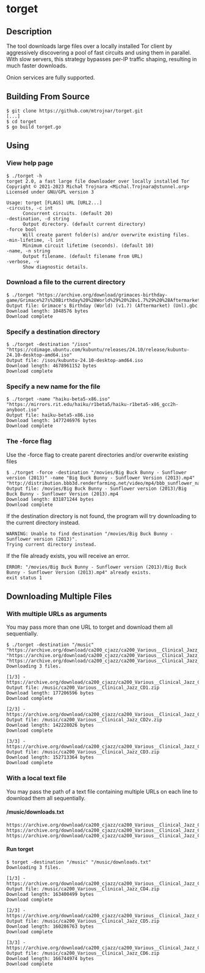 # torget

## Description

The tool downloads large files over a locally installed Tor client by
aggressively discovering a pool of fast circuits and using them in parallel.
With slow servers, this strategy bypasses per-IP traffic shaping, resulting in
much faster downloads.

Onion services are fully supported.

## Building From Source

    $ git clone https://github.com/mtrojnar/torget.git
    [...]
    $ cd torget
    $ go build torget.go

## Using

### View help page
    $ ./torget -h
    torget 2.0, a fast large file downloader over locally installed Tor
    Copyright © 2021-2023 Michał Trojnara <Michal.Trojnara@stunnel.org>
    Licensed under GNU/GPL version 3

    Usage: torget [FLAGS] URL [URL2...]
    -circuits, -c int
          Concurrent circuits. (default 20)
    -destination, -d string
          Output directory. (default current directory)
    -force bool
          Will create parent folder(s) and/or overwrite existing files.
    -min-lifetime, -l int
          Minimum circuit lifetime (seconds). (default 10)
    -name, -n string
          Output filename. (default filename from URL)
    -verbose, -v
          Show diagnostic details.

### Download a file to the current directory
    $ ./torget "https://archive.org/download/grimaces-birthday-game/Grimace%27s%20Birthday%20%28World%29%20%28v1.7%29%20%28Aftermarket%29%20%28Unl%29.gbc"
    Output file: Grimace's Birthday (World) (v1.7) (Aftermarket) (Unl).gbc
    Download length: 1048576 bytes
    Download complete

### Specify a destination directory
    $ ./torget -destination "/isos" "https://cdimage.ubuntu.com/kubuntu/releases/24.10/release/kubuntu-24.10-desktop-amd64.iso"
    Output file: /isos/kubuntu-24.10-desktop-amd64.iso
    Download length: 4678961152 bytes
    Download complete

### Specify a new name for the file
    $ ./torget -name "haiku-beta5-x86.iso" "https://mirrors.rit.edu/haiku/r1beta5/haiku-r1beta5-x86_gcc2h-anyboot.iso"
    Output file: haiku-beta5-x86.iso
    Download length: 1477246976 bytes
    Download complete

### The -force flag
Use the -force flag to create parent directories and/or overwrite existing files

    $ ./torget -force -destination "/movies/Big Buck Bunny - Sunflower version (2013)" -name "Big Buck Bunny - Sunflower Version (2013).mp4" "http://distribution.bbb3d.renderfarming.net/video/mp4/bbb_sunflower_native_60fps_normal.mp4"
    Output file: /movies/Big Buck Bunny - Sunflower version (2013)/Big Buck Bunny - Sunflower Version (2013).mp4
    Download length: 831871244 bytes
    Download complete

If the destination directory is not found, the program will try downloading to the current directory instead.

    WARNING: Unable to find destination "/movies/Big Buck Bunny - Sunflower version (2013)".
    Trying current directory instead.

If the file already exists, you will receive an error.

    ERROR: "/movies/Big Buck Bunny - Sunflower version (2013)/Big Buck Bunny - Sunflower Version (2013).mp4" already exists.
    exit status 1

## Downloading Multiple Files

### With multiple URLs as arguments
You may pass more than one URL to torget and download them all sequentially.

    $ ./torget -destination "/music" "https://archive.org/download/ca200_cjazz/ca200_Various__Clinical_Jazz_CD1.zip" "https://archive.org/download/ca200_cjazz/ca200_Various__Clinical_Jazz_CD2v.zip" "https://archive.org/download/ca200_cjazz/ca200_Various__Clinical_Jazz_CD3.zip"
    Downloading 3 files.

    [1/3] - https://archive.org/download/ca200_cjazz/ca200_Various__Clinical_Jazz_CD1.zip
    Output file: /music/ca200_Various__Clinical_Jazz_CD1.zip
    Download length: 177206596 bytes
    Download complete
    
    [2/3] - https://archive.org/download/ca200_cjazz/ca200_Various__Clinical_Jazz_CD2v.zip
    Output file: /music/ca200_Various__Clinical_Jazz_CD2v.zip
    Download length: 142228026 bytes
    Download complete
    
    [3/3] - https://archive.org/download/ca200_cjazz/ca200_Various__Clinical_Jazz_CD3.zip
    Output file: /music/ca200_Various__Clinical_Jazz_CD3.zip
    Download length: 152713364 bytes
    Download complete

### With a local text file
You may pass the path of a text file containing multiple URLs on each line to download them all sequentially.

#### /music/downloads.txt
    
    https://archive.org/download/ca200_cjazz/ca200_Various__Clinical_Jazz_CD4.zip
    https://archive.org/download/ca200_cjazz/ca200_Various__Clinical_Jazz_CD5.zip
    https://archive.org/download/ca200_cjazz/ca200_Various__Clinical_Jazz_CD6.zip

#### Run torget

    $ torget -destination "/music" "/music/downloads.txt"
    Downloading 3 files.

    [1/3] - https://archive.org/download/ca200_cjazz/ca200_Various__Clinical_Jazz_CD4.zip
    Output file: /music/ca200_Various__Clinical_Jazz_CD4.zip
    Download length: 163400499 bytes
    Download complete
    
    [2/3] - https://archive.org/download/ca200_cjazz/ca200_Various__Clinical_Jazz_CD5.zip
    Output file: /music/ca200_Various__Clinical_Jazz_CD5.zip
    Download length: 160286763 bytes
    Download complete
    
    [3/3] - https://archive.org/download/ca200_cjazz/ca200_Various__Clinical_Jazz_CD6.zip
    Output file: /music/ca200_Various__Clinical_Jazz_CD6.zip
    Download length: 166744974 bytes
    Download complete
